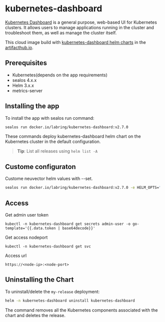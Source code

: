 # kubernetes-dashboard

[Kubernetes Dashboard](https://github.com/kubernetes/dashboard) is a general purpose, web-based UI for Kubernetes clusters. It allows users to manage applications running in the cluster and troubleshoot them, as well as manage the cluster itself.

This cloud image build with [kubernetes-dashboard helm charts](https://artifacthub.io/packages/helm/k8s-dashboard/kubernetes-dashboard) in the [artifacthub.io](https://artifacthub.io/).

## Prerequisites

- Kubernetes(depends on the app requirements)
- sealos 4.x.x
- Helm 3.x.x
- metrics-server

## Installing the app

To install the app with sealos run  command:

```bash
sealos run docker.io/labring/kubernetes-dashboard:v2.7.0
```

These commands deploy kubernetes-dashboard helm chart on the Kubernetes cluster in the default configuration.

> **Tip**: List all releases using `helm list -A`

## Custome configuraton

Custome  neuvector helm values with --set.

```bash
sealos run docker.io/labring/kubernetes-dashboard:v2.7.0 -e HELM_OPTS="--set service.type=LoadBalancer"
```

## Access

Get admin user token

```
kubectl -n kubernetes-dashboard get secrets admin-user -o go-template='{{.data.token | base64decode}}'
```

Get access nodeport

```
kubectl -n kubernetes-dashboard get svc
```

Access url

```
https://<node-ip>:<node-port>
```

## Uninstalling the Chart

To uninstall/delete the `my-release` deployment:

```bash
helm -n kubernetes-dashboard uninstall kubernetes-dashboard
```

The command removes all the Kubernetes components associated with the chart and deletes the release.
